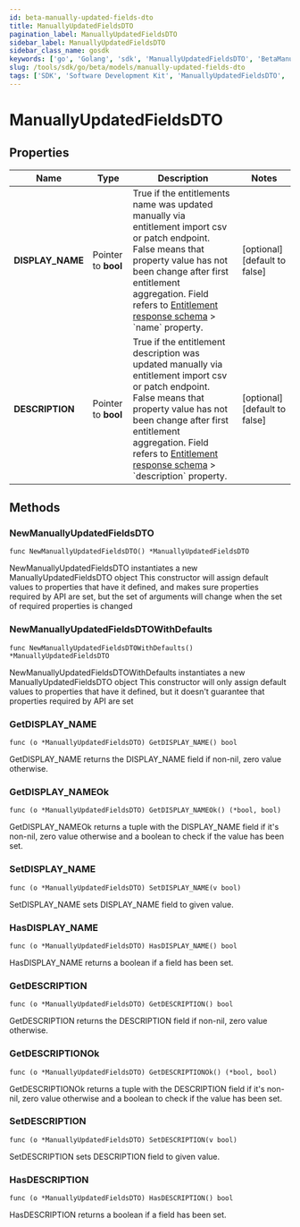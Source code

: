 ```yaml
---
id: beta-manually-updated-fields-dto
title: ManuallyUpdatedFieldsDTO
pagination_label: ManuallyUpdatedFieldsDTO
sidebar_label: ManuallyUpdatedFieldsDTO
sidebar_class_name: gosdk
keywords: ['go', 'Golang', 'sdk', 'ManuallyUpdatedFieldsDTO', 'BetaManuallyUpdatedFieldsDTO'] 
slug: /tools/sdk/go/beta/models/manually-updated-fields-dto
tags: ['SDK', 'Software Development Kit', 'ManuallyUpdatedFieldsDTO', 'BetaManuallyUpdatedFieldsDTO']
---
```


# ManuallyUpdatedFieldsDTO

## Properties

Name | Type | Description | Notes
------------ | ------------- | ------------- | -------------
**DISPLAY_NAME** | Pointer to **bool** | True if the entitlements name was updated manually via entitlement import csv or patch endpoint.  False means that property value has not been change after first entitlement aggregation. Field refers to [Entitlement response schema](https://developer.sailpoint.com/idn/api/beta/get-entitlement) &gt; &#x60;name&#x60; property. | [optional] [default to false]
**DESCRIPTION** | Pointer to **bool** | True if the entitlement description was updated manually via entitlement import csv or patch endpoint.  False means that property value has not been change after first entitlement aggregation. Field refers to [Entitlement response schema](https://developer.sailpoint.com/idn/api/beta/get-entitlement) &gt; &#x60;description&#x60; property. | [optional] [default to false]

## Methods

### NewManuallyUpdatedFieldsDTO

`func NewManuallyUpdatedFieldsDTO() *ManuallyUpdatedFieldsDTO`

NewManuallyUpdatedFieldsDTO instantiates a new ManuallyUpdatedFieldsDTO object
This constructor will assign default values to properties that have it defined,
and makes sure properties required by API are set, but the set of arguments
will change when the set of required properties is changed

### NewManuallyUpdatedFieldsDTOWithDefaults

`func NewManuallyUpdatedFieldsDTOWithDefaults() *ManuallyUpdatedFieldsDTO`

NewManuallyUpdatedFieldsDTOWithDefaults instantiates a new ManuallyUpdatedFieldsDTO object
This constructor will only assign default values to properties that have it defined,
but it doesn't guarantee that properties required by API are set

### GetDISPLAY_NAME

`func (o *ManuallyUpdatedFieldsDTO) GetDISPLAY_NAME() bool`

GetDISPLAY_NAME returns the DISPLAY_NAME field if non-nil, zero value otherwise.

### GetDISPLAY_NAMEOk

`func (o *ManuallyUpdatedFieldsDTO) GetDISPLAY_NAMEOk() (*bool, bool)`

GetDISPLAY_NAMEOk returns a tuple with the DISPLAY_NAME field if it's non-nil, zero value otherwise
and a boolean to check if the value has been set.

### SetDISPLAY_NAME

`func (o *ManuallyUpdatedFieldsDTO) SetDISPLAY_NAME(v bool)`

SetDISPLAY_NAME sets DISPLAY_NAME field to given value.

### HasDISPLAY_NAME

`func (o *ManuallyUpdatedFieldsDTO) HasDISPLAY_NAME() bool`

HasDISPLAY_NAME returns a boolean if a field has been set.

### GetDESCRIPTION

`func (o *ManuallyUpdatedFieldsDTO) GetDESCRIPTION() bool`

GetDESCRIPTION returns the DESCRIPTION field if non-nil, zero value otherwise.

### GetDESCRIPTIONOk

`func (o *ManuallyUpdatedFieldsDTO) GetDESCRIPTIONOk() (*bool, bool)`

GetDESCRIPTIONOk returns a tuple with the DESCRIPTION field if it's non-nil, zero value otherwise
and a boolean to check if the value has been set.

### SetDESCRIPTION

`func (o *ManuallyUpdatedFieldsDTO) SetDESCRIPTION(v bool)`

SetDESCRIPTION sets DESCRIPTION field to given value.

### HasDESCRIPTION

`func (o *ManuallyUpdatedFieldsDTO) HasDESCRIPTION() bool`

HasDESCRIPTION returns a boolean if a field has been set.



